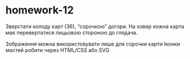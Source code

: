 # homework-12
Зверстати колоду карт (36), “сорочкою” догори. На ховер кожна карта має перевертатися лицьовою стороною до глядача.

Зображення можна використовувати лише для сорочки карти
Іконки мастей робити через HTML/CSS або SVG

